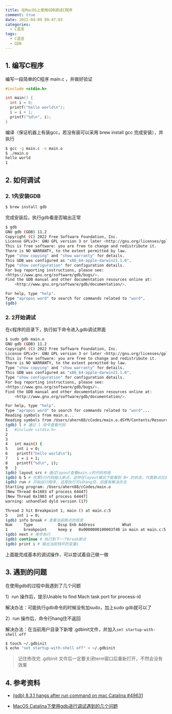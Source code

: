 ```yaml
---
title: 在MacOS上使用GDB调试C程序
comment: true
date: 2022-04-09 09:47:03
categories:
  - C语言
tags:
  - C语言
  - GDB
---
```


## 1. 编写C程序

编写一段简单的C程序 main.c ，并做好验证

```c
#include <stdio.h>

int main() {
  int i = 0;
  printf("hello world\n");
  i = i + 1;
  printf("%d\n", i);
}
```

编译（保证机器上有装gcc，若没有装可以采用 brew install gcc 完成安装），并执行

```bash
$ gcc -g main.c -o main.o
$ ./main.o
hello world
1
```

<!--more-->

## 2. 如何调试

### 2. 1先安装GDB

```bash
$ brew install gdb
```

完成安装后，执行gdb看是否输出正常

```bash
$ gdb
GNU gdb (GDB) 11.2
Copyright (C) 2022 Free Software Foundation, Inc.
License GPLv3+: GNU GPL version 3 or later <http://gnu.org/licenses/gpl.html>
This is free software: you are free to change and redistribute it.
There is NO WARRANTY, to the extent permitted by law.
Type "show copying" and "show warranty" for details.
This GDB was configured as "x86_64-apple-darwin21.1.0".
Type "show configuration" for configuration details.
For bug reporting instructions, please see:
<https://www.gnu.org/software/gdb/bugs/>.
Find the GDB manual and other documentation resources online at:
    <http://www.gnu.org/software/gdb/documentation/>.

For help, type "help".
Type "apropos word" to search for commands related to "word".
(gdb) 
```

### 2. 2开始调试

在c程序的目录下，执行如下命令进入gdb调试界面

```bash
$ sudo gdb main.o
GNU gdb (GDB) 11.2
Copyright (C) 2022 Free Software Foundation, Inc.
License GPLv3+: GNU GPL version 3 or later <http://gnu.org/licenses/gpl.html>
This is free software: you are free to change and redistribute it.
There is NO WARRANTY, to the extent permitted by law.
Type "show copying" and "show warranty" for details.
This GDB was configured as "x86_64-apple-darwin21.1.0".
Type "show configuration" for configuration details.
For bug reporting instructions, please see:
<https://www.gnu.org/software/gdb/bugs/>.
Find the GDB manual and other documentation resources online at:
    <http://www.gnu.org/software/gdb/documentation/>.

For help, type "help".
Type "apropos word" to search for commands related to "word"...
Reading symbols from main.o...
Reading symbols from /Users/ahern88/cCodes/main.o.dSYM/Contents/Resources/DWARF/main.o...
(gdb) l # 通过 l 命令查看代码
1	#include <stdio.h>
2	
3	
4	int main() {
5	 int i = 0;
6	 printf("hello world\n");
7	 i = i + 1;
8	 printf("%d\n", i);
9	}
(gdb) layout src # 通过layout查看main.c的代码布局
(gdb) b 5 # 在第5行代码插入断点，这样在layout模式下能看到 B+ 的状态，代表断点位置
(gdb) run # 开始运行程序, 这里执行可以hang住，后面有解决办法
Starting program: /Users/ahern88/cCodes/main.o 
[New Thread 0x1603 of process 64447]
[New Thread 0x1903 of process 64447]
warning: unhandled dyld version (17)

Thread 2 hit Breakpoint 1, main () at main.c:5
5	 int i = 0;
(gdb) info break # 查看当前断点的信息
Num     Type           Disp Enb Address            What
1       breakpoint     keep y   0x0000000100003f48 in main at main.c:5
(gdb) next # 单步执行
(gdb) continue # 执行到下一个break断点
(gdb) print i # 输出当前栈中的变量i
```

上面能完成基本的调试操作，可以尝试着自己做一做

## 3. 遇到的问题

在使用gdb的过程中我遇到了几个问题

1）run 操作后，提示Unable to find Mach task port for process-id

解决办法：可能执行gdb命令的时候没有加sudo，加上sudo gdb就可以了

2）run 操作后，命令行hang住不返回

解决办法：在当前用户目录下新增 .gdbinit文件，并加入```set startup-with-shell off``` 

```bash
$ touch ~/.gdbinit
$ echo "set startup-with-shell off" > ~/.gdbinit
```

> 记住修改完 .gdbinit 文件后一定要关闭term窗口后重新打开，不然会没有效果

## 4. 参考资料

- [(gdb) 8.3.1 hangs after run command on mac Catalina #49631](https://github.com/Homebrew/homebrew-core/issues/49631)

- [MacOS Catalina下使用gdb进行调试遇到的几个问题](https://blog.csdn.net/donaldsy/article/details/106739316)

